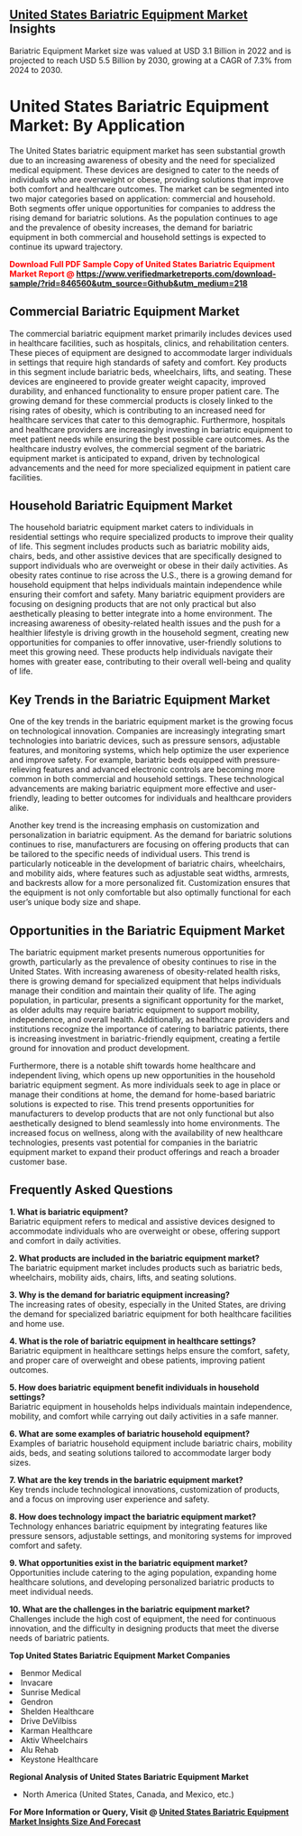 <h2><a href="https://www.verifiedmarketreports.com/download-sample/?rid=846560&amp;utm_source=Github&amp;utm_medium=218" target="_blank">United States Bariatric Equipment Market</a> Insights</h2><p>Bariatric Equipment Market size was valued at USD 3.1 Billion in 2022 and is projected to reach USD 5.5 Billion by 2030, growing at a CAGR of 7.3% from 2024 to 2030.</p><p><h1>United States Bariatric Equipment Market: By Application</h1> <p>The United States bariatric equipment market has seen substantial growth due to an increasing awareness of obesity and the need for specialized medical equipment. These devices are designed to cater to the needs of individuals who are overweight or obese, providing solutions that improve both comfort and healthcare outcomes. The market can be segmented into two major categories based on application: commercial and household. Both segments offer unique opportunities for companies to address the rising demand for bariatric solutions. As the population continues to age and the prevalence of obesity increases, the demand for bariatric equipment in both commercial and household settings is expected to continue its upward trajectory.</p> <p><strong><p><span class=""><span style="color: #ff0000;"><strong>Download Full PDF Sample Copy of United States Bariatric Equipment Market Report</strong> @ </span><a href="https://www.verifiedmarketreports.com/download-sample/?rid=846560&amp;utm_source=Github&amp;utm_medium=218" target="_blank">https://www.verifiedmarketreports.com/download-sample/?rid=846560&amp;utm_source=Github&amp;utm_medium=218</a></span></p></strong></p> <h2>Commercial Bariatric Equipment Market</h2> <p>The commercial bariatric equipment market primarily includes devices used in healthcare facilities, such as hospitals, clinics, and rehabilitation centers. These pieces of equipment are designed to accommodate larger individuals in settings that require high standards of safety and comfort. Key products in this segment include bariatric beds, wheelchairs, lifts, and seating. These devices are engineered to provide greater weight capacity, improved durability, and enhanced functionality to ensure proper patient care. The growing demand for these commercial products is closely linked to the rising rates of obesity, which is contributing to an increased need for healthcare services that cater to this demographic. Furthermore, hospitals and healthcare providers are increasingly investing in bariatric equipment to meet patient needs while ensuring the best possible care outcomes. As the healthcare industry evolves, the commercial segment of the bariatric equipment market is anticipated to expand, driven by technological advancements and the need for more specialized equipment in patient care facilities.</p> <h2>Household Bariatric Equipment Market</h2> <p>The household bariatric equipment market caters to individuals in residential settings who require specialized products to improve their quality of life. This segment includes products such as bariatric mobility aids, chairs, beds, and other assistive devices that are specifically designed to support individuals who are overweight or obese in their daily activities. As obesity rates continue to rise across the U.S., there is a growing demand for household equipment that helps individuals maintain independence while ensuring their comfort and safety. Many bariatric equipment providers are focusing on designing products that are not only practical but also aesthetically pleasing to better integrate into a home environment. The increasing awareness of obesity-related health issues and the push for a healthier lifestyle is driving growth in the household segment, creating new opportunities for companies to offer innovative, user-friendly solutions to meet this growing need. These products help individuals navigate their homes with greater ease, contributing to their overall well-being and quality of life.</p> <h2>Key Trends in the Bariatric Equipment Market</h2> <p>One of the key trends in the bariatric equipment market is the growing focus on technological innovation. Companies are increasingly integrating smart technologies into bariatric devices, such as pressure sensors, adjustable features, and monitoring systems, which help optimize the user experience and improve safety. For example, bariatric beds equipped with pressure-relieving features and advanced electronic controls are becoming more common in both commercial and household settings. These technological advancements are making bariatric equipment more effective and user-friendly, leading to better outcomes for individuals and healthcare providers alike.</p> <p>Another key trend is the increasing emphasis on customization and personalization in bariatric equipment. As the demand for bariatric solutions continues to rise, manufacturers are focusing on offering products that can be tailored to the specific needs of individual users. This trend is particularly noticeable in the development of bariatric chairs, wheelchairs, and mobility aids, where features such as adjustable seat widths, armrests, and backrests allow for a more personalized fit. Customization ensures that the equipment is not only comfortable but also optimally functional for each user’s unique body size and shape.</p> <h2>Opportunities in the Bariatric Equipment Market</h2> <p>The bariatric equipment market presents numerous opportunities for growth, particularly as the prevalence of obesity continues to rise in the United States. With increasing awareness of obesity-related health risks, there is growing demand for specialized equipment that helps individuals manage their condition and maintain their quality of life. The aging population, in particular, presents a significant opportunity for the market, as older adults may require bariatric equipment to support mobility, independence, and overall health. Additionally, as healthcare providers and institutions recognize the importance of catering to bariatric patients, there is increasing investment in bariatric-friendly equipment, creating a fertile ground for innovation and product development.</p> <p>Furthermore, there is a notable shift towards home healthcare and independent living, which opens up new opportunities in the household bariatric equipment segment. As more individuals seek to age in place or manage their conditions at home, the demand for home-based bariatric solutions is expected to rise. This trend presents opportunities for manufacturers to develop products that are not only functional but also aesthetically designed to blend seamlessly into home environments. The increased focus on wellness, along with the availability of new healthcare technologies, presents vast potential for companies in the bariatric equipment market to expand their product offerings and reach a broader customer base.</p> <h2>Frequently Asked Questions</h2> <p><strong>1. What is bariatric equipment?</strong><br> Bariatric equipment refers to medical and assistive devices designed to accommodate individuals who are overweight or obese, offering support and comfort in daily activities.</p> <p><strong>2. What products are included in the bariatric equipment market?</strong><br> The bariatric equipment market includes products such as bariatric beds, wheelchairs, mobility aids, chairs, lifts, and seating solutions.</p> <p><strong>3. Why is the demand for bariatric equipment increasing?</strong><br> The increasing rates of obesity, especially in the United States, are driving the demand for specialized bariatric equipment for both healthcare facilities and home use.</p> <p><strong>4. What is the role of bariatric equipment in healthcare settings?</strong><br> Bariatric equipment in healthcare settings helps ensure the comfort, safety, and proper care of overweight and obese patients, improving patient outcomes.</p> <p><strong>5. How does bariatric equipment benefit individuals in household settings?</strong><br> Bariatric equipment in households helps individuals maintain independence, mobility, and comfort while carrying out daily activities in a safe manner.</p> <p><strong>6. What are some examples of bariatric household equipment?</strong><br> Examples of bariatric household equipment include bariatric chairs, mobility aids, beds, and seating solutions tailored to accommodate larger body sizes.</p> <p><strong>7. What are the key trends in the bariatric equipment market?</strong><br> Key trends include technological innovations, customization of products, and a focus on improving user experience and safety.</p> <p><strong>8. How does technology impact the bariatric equipment market?</strong><br> Technology enhances bariatric equipment by integrating features like pressure sensors, adjustable settings, and monitoring systems for improved comfort and safety.</p> <p><strong>9. What opportunities exist in the bariatric equipment market?</strong><br> Opportunities include catering to the aging population, expanding home healthcare solutions, and developing personalized bariatric products to meet individual needs.</p> <p><strong>10. What are the challenges in the bariatric equipment market?</strong><br> Challenges include the high cost of equipment, the need for continuous innovation, and the difficulty in designing products that meet the diverse needs of bariatric patients.</p> </p><p><strong>Top United States Bariatric Equipment Market Companies</strong></p><div data-test-id=""><p><li>Benmor Medical</li><li> Invacare</li><li> Sunrise Medical</li><li> Gendron</li><li> Shelden Healthcare</li><li> Drive DeVilbiss</li><li> Karman Healthcare</li><li> Aktiv Wheelchairs</li><li> Alu Rehab</li><li> Keystone Healthcare</li></p><div><strong>Regional Analysis of&nbsp;United States Bariatric Equipment Market</strong></div><ul><li dir="ltr"><p dir="ltr">North America&nbsp;(United States, Canada, and Mexico, etc.)</p></li></ul><p><strong>For More Information or Query, Visit @&nbsp;</strong><strong><a href="https://www.verifiedmarketreports.com/product/bariatric-equipment-market/?utm_source=Github&amp;utm_medium=218" target="_blank">United States Bariatric Equipment Market Insights Size And Forecast</a></strong></p></div>
